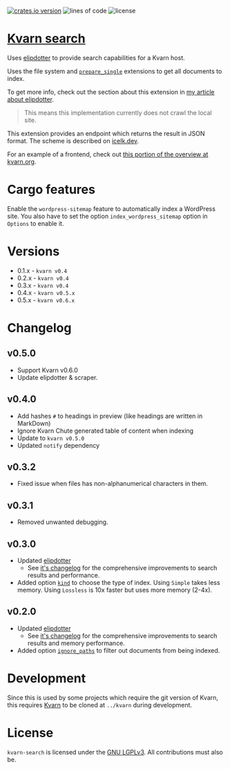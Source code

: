 [![crates.io version](https://img.shields.io/crates/v/kvarn-search)](https://crates.io/crates/kvarn-search)
![lines of code](https://tokei.rs/b1/github/Icelk/kvarn-search?style=flat)
![license](https://img.shields.io/github/license/Icelk/kvarn-search)

# [Kvarn search](https://kvarn.org/search.)

Uses [elipdotter](https://github.com/Icelk/elipdotter)
to provide search capabilities for a Kvarn host.

Uses the file system and [`prepare_single`](https://doc.kvarn.org/kvarn/extensions/struct.Extensions.html#method.get_prepare_single)
extensions to get all documents to index.

To get more info, check out the section about this extension in [my article about elipdotter](https://icelk.dev/articles/search-engine.#kvarn-integration).

> This means this implementation currently does not crawl the local site.

This extension provides an endpoint which returns the result in JSON format. The scheme is described on [icelk.dev](https://icelk.dev/api/#search).

For an example of a frontend, check out [this portion of the overview at kvarn.org](https://kvarn.org/search.#frontend).

# Cargo features

Enable the `wordpress-sitemap` feature to automatically index a WordPress site.
You also have to set the option `index_wordpress_sitemap` option in `Options` to enable it.

# Versions

-   0.1.x - `kvarn v0.4`
-   0.2.x - `kvarn v0.4`
-   0.3.x - `kvarn v0.4`
-   0.4.x - `kvarn v0.5.x`
-   0.5.x - `kvarn v0.6.x`

# Changelog

## v0.5.0

-   Support Kvarn v0.6.0
-   Update elipdotter & scraper.

## v0.4.0

-   Add hashes `#` to headings in preview (like headings are written in MarkDown)
-   Ignore Kvarn Chute generated table of content when indexing
-   Update to `kvarn v0.5.0`
-   Updated `notify` dependency

## v0.3.2

-   Fixed issue when files has non-alphanumerical characters in them.

## v0.3.1

-   Removed unwanted debugging.

## v0.3.0

-   Updated [elipdotter](https://crates.io/crates/elipdotter)
    -   See [it's changelog](https://github.com/Icelk/elipdotter#v030) for the comprehensive improvements to search results and performance.
-   Added option [`kind`](https://doc.icelk.dev/kvarn-search/kvarn_search/struct.Options.html#structfield.kind)
    to choose the type of index. Using `Simple` takes less memory. Using `Lossless` is 10x faster but uses more memory (2-4x).

## v0.2.0

-   Updated [elipdotter](https://crates.io/crates/elipdotter)
    -   See [it's changelog](https://github.com/Icelk/elipdotter#v020) for the comprehensive improvements to search results and memory performance.
-   Added option [`ignore_paths`](https://doc.icelk.dev/kvarn-search/kvarn_search/struct.Options.html#structfield.ignore_paths)
    to filter out documents from being indexed.

# Development

Since this is used by some projects which require the git version of Kvarn, this requires [Kvarn](https://github.com/Icelk/kvarn) to be cloned at `../kvarn` during development.

# License

`kvarn-search` is licensed under the [GNU LGPLv3](COPYING).
All contributions must also be.
